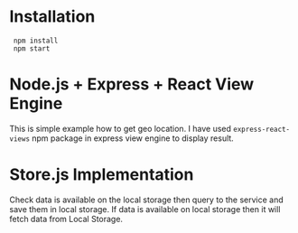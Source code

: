 # Installation
```
 npm install
 npm start
```
# Node.js + Express + React View Engine
This is simple example how to get geo location. 
I have used `express-react-views` npm package in express view engine to display result. 

# Store.js Implementation 
Check data is available on the local storage then query to the service and save them in local storage. If data is available on local storage then it will fetch data from Local Storage.
